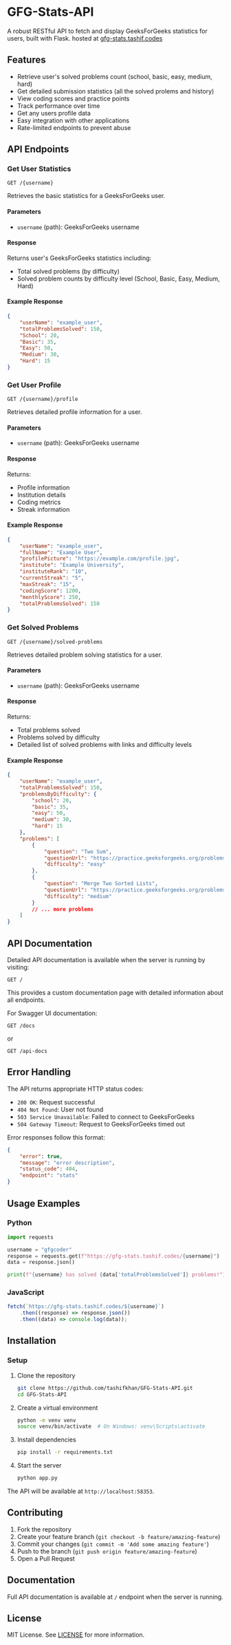 # GFG-Stats-API

A robust RESTful API to fetch and display GeeksForGeeks statistics for users, built with Flask.
hosted at [gfg-stats.tashif.codes](https://gfg-stats.tashif.codes)

## Features

- Retrieve user's solved problems count (school, basic, easy, medium, hard)
- Get detailed submission statistics (all the solved prolems and history)
- View coding scores and practice points
- Track performance over time
- Get any users profile data
- Easy integration with other applications
- Rate-limited endpoints to prevent abuse

## API Endpoints

### Get User Statistics

```
GET /{username}
```

Retrieves the basic statistics for a GeeksForGeeks user.

#### Parameters

- `username` (path): GeeksForGeeks username

#### Response

Returns user's GeeksForGeeks statistics including:

- Total solved problems (by difficulty)
- Solved problem counts by difficulty level (School, Basic, Easy, Medium, Hard)

#### Example Response

```json
{
	"userName": "example_user",
	"totalProblemsSolved": 150,
	"School": 20,
	"Basic": 35,
	"Easy": 50,
	"Medium": 30,
	"Hard": 15
}
```

### Get User Profile

```
GET /{username}/profile
```

Retrieves detailed profile information for a user.

#### Parameters

- `username` (path): GeeksForGeeks username

#### Response

Returns:

- Profile information
- Institution details
- Coding metrics
- Streak information

#### Example Response

```json
{
	"userName": "example_user",
	"fullName": "Example User",
	"profilePicture": "https://example.com/profile.jpg",
	"institute": "Example University",
	"instituteRank": "10",
	"currentStreak": "5",
	"maxStreak": "15",
	"codingScore": 1200,
	"monthlyScore": 250,
	"totalProblemsSolved": 150
}
```

### Get Solved Problems

```
GET /{username}/solved-problems
```

Retrieves detailed problem solving statistics for a user.

#### Parameters

- `username` (path): GeeksForGeeks username

#### Response

Returns:

- Total problems solved
- Problems solved by difficulty
- Detailed list of solved problems with links and difficulty levels

#### Example Response

```json
{
	"userName": "example_user",
	"totalProblemsSolved": 150,
	"problemsByDifficulty": {
		"school": 20,
		"basic": 35,
		"easy": 50,
		"medium": 30,
		"hard": 15
	},
	"problems": [
		{
			"question": "Two Sum",
			"questionUrl": "https://practice.geeksforgeeks.org/problems/two-sum",
			"difficulty": "easy"
		},
		{
			"question": "Merge Two Sorted Lists",
			"questionUrl": "https://practice.geeksforgeeks.org/problems/merge-two-sorted-lists",
			"difficulty": "medium"
		}
		// ... more problems
	]
}
```

## API Documentation

Detailed API documentation is available when the server is running by visiting:

```
GET /
```

This provides a custom documentation page with detailed information about all endpoints.

For Swagger UI documentation:

```
GET /docs
```

or

```
GET /api-docs
```

## Error Handling

The API returns appropriate HTTP status codes:

- `200 OK`: Request successful
- `404 Not Found`: User not found
- `503 Service Unavailable`: Failed to connect to GeeksForGeeks
- `504 Gateway Timeout`: Request to GeeksForGeeks timed out

Error responses follow this format:

```json
{
	"error": true,
	"message": "error description",
	"status_code": 404,
	"endpoint": "stats"
}
```

## Usage Examples

### Python

```python
import requests

username = "gfgcoder"
response = requests.get(f"https://gfg-stats.tashif.codes/{username}")
data = response.json()

print(f"{username} has solved {data['totalProblemsSolved']} problems!")
```

### JavaScript

```javascript
fetch(`https://gfg-stats.tashif.codes/${username}`)
	.then((response) => response.json())
	.then((data) => console.log(data));
```

## Installation

### Setup

1. Clone the repository

   ```bash
   git clone https://github.com/tashifkhan/GFG-Stats-API.git
   cd GFG-Stats-API
   ```

2. Create a virtual environment

   ```bash
   python -m venv venv
   source venv/bin/activate  # On Windows: venv\Scripts\activate
   ```

3. Install dependencies

   ```bash
   pip install -r requirements.txt
   ```

4. Start the server
   ```bash
   python app.py
   ```

The API will be available at `http://localhost:58353`.

## Contributing

1. Fork the repository
2. Create your feature branch (`git checkout -b feature/amazing-feature`)
3. Commit your changes (`git commit -m 'Add some amazing feature'`)
4. Push to the branch (`git push origin feature/amazing-feature`)
5. Open a Pull Request

## Documentation

Full API documentation is available at `/` endpoint when the server is running.

## License

MIT License. See [LICENSE](LICENSE) for more information.

